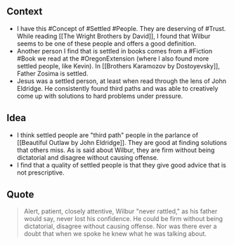 ## Context
- I have this #Concept of #Settled #People. They are deserving of #Trust. While reading [[The Wright Brothers by David]], I found that Wilbur seems to be one of these people and offers a good definition. 
- Another person I find that is settled in books comes from a #Fiction #Book we read at the #OregonExtension (where I also found more settled people, like Kevin). In [[Brothers Karamozov by Dostoyevsky]], Father Zosima is settled. 
- Jesus was a settled person, at least when read through the lens of John Eldridge. He consistently found third paths and was able to creatively come up with solutions to hard problems under pressure. 


## Idea
- I think settled people are "third path" people in the parlance of [[Beautiful Outlaw by John Eldridge]]. They are good at finding solutions that others miss. As is said about Wilbur, they are firm without being dictatorial and disagree without causing offense. 
- I find that a quality of settled people is that they give good advice that is not prescriptive. 

## Quote
> Alert, patient, closely attentive, Wilbur "never rattled," as his father would say, never lost his confidence. He could be firm without being dictatorial, disagree without causing offense. Nor was there ever a doubt that when we spoke he knew what he was talking about. 